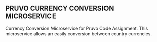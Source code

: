 ## PRUVO CURRENCY CONVERSION MICROSERVICE
Currency Conversion Microservice for Pruvo Code Assignment. This microservice allows an easily conversion between country currencies.


